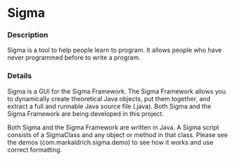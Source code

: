 # Sigma

### Description
Sigma is a tool to help people learn to program. It allows people who have never programmed before to write a program.

### Details
Sigma is a GUI for the Sigma Framework. The Sigma Framework allows you to dynamically create theoretical Java objects, put them together, and extract a full and runnable Java source file (.java). Both Sigma and the Sigma Framework are being developed in this project.

Both Sigma and the Sigma Framework are written in Java. A Sigma script consists of a SigmaClass and any object or method in that class. Please see the demos (com.markaldrich.sigma.demo) to see how it works and use correct formatting.